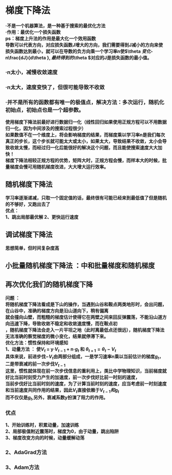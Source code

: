 # 梯度下降法
**·不是一个机器算法，是一种基于搜索的最优化方法**  
**·作用：最优化一个损失函数**  
**ps：梯度上升法的作用是最大化一个效用函数**  
**导数可以代表方向，对应损失函数J增大的方向，我们需要得到J减小的方向来使损失函数达到最小，就可以在导数的负方向乘一个学习率n使$\theta $变化$-n\frac{dJ}{d\theta }$,最终得到的$\theta $对应的J是损失函数的最小值。**  
### ·n太小，减慢收敛速度
### ·n太大，速度变快了，但很可能导致不收敛
### ·并不是所有的函数都有唯一的极值点，解决方法：多次运行，随机化初始点，初始点也是一个超参数。

**使用梯度下降法前最好进行数据归一化（线性回归如果使用正规方程可以不用数据归一化，因为中间涉及的搜索过程很少）  
如果数值不在一个维度上，将会影响梯度的结果，而梯度乘以学习率n是我们每次真正的步长，这个步长就可能太大或太小，如果太大，导致结果不收敛，太小会导致收敛太慢，而经过归一化后能很好的解决这个问题，而且能使搜索速度大大加快！**  
**梯度下降法相较正规方程的优势，矩阵大时，正规方程会慢，而样本大的时候，批量梯度会慢可用随机梯度改进，大大增大运行效率。**  

## 随机梯度下降法
**学习率逐渐递减，只取一个固定值的话，最终很有可能已经来到最低值了但是随机的不够好，又跑出去了  
优点：  
    1、跳出局部最优解
    2、更快运行速度**
## 调试梯度下降法
**思想简单，但时间复杂度高**
## 小批量随机梯度下降法 ：中和批量梯度和随机梯度

## 再次优化我们的随机梯度下降
**问题 ：  
    将随机梯度下降法看成是下山的操作，当遇到山谷和鞍点两类地形时，会出问题，在山谷中，准确的梯度方向是沿山道向下，稍有偏离  
    就会撞向山壁，而粗糙的梯度估计使得它在两壁之间来回反弹震荡，不能沿山道方向迅速下降，导致收敛不稳定和收敛速度慢，而在鞍点初  
    ，随机梯度下降法会走入一片平坦之地（此时离最低点还很远），随机梯度下降法无法准确的察觉梯度的微小变化，结果就停滞下来。**  
**优化方法：惯性保持和环境感知  
    1、动量方法 ： 使$V_{t}$ = y·$V_{t-1}$ + n·$g_{t}$ 和 $\theta_{t+1} = \theta_{t} - V_{t}$**  
    **具体来说，前进步伐$-V_{t}$由两部分组成，一是学习速率n乘以当前估计的梯度$g_{t}$，二是带衰减的前一次步伐$V_{t-1}$  
    这里，惯性就体现在前一次步伐信息的重利用上，类比中学物理知识，当前梯度就好比当前时刻受力产生的加速度，前一次步伐好比前一时刻的速度，  
    当前步伐好比当前时刻的速度，为了计算当前时刻的速度，应当考虑前一时刻速度和当前速度共同作用的结果，因此$V_{t}$直接依赖于$V_{t-1}和g_{t}$  
    而不仅仅是$g_{t}$,另外，衰减系数y扮演了阻力的作用。**  
### 优点
**1、开始训练时，积累动量，加速训练  
2、局部极值附近震荡时，梯度为0，由于动量，跳出陷阱  
3、梯度改变方向的时候，动量缓解动荡**  
### 2、AdaGrad方法  
### 3、Adam方法
    
